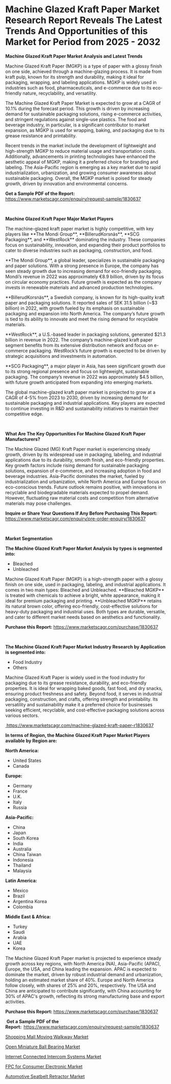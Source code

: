 <p><h1>Machine Glazed Kraft Paper Market Research Report Reveals The Latest Trends And Opportunities of this Market for Period from 2025 - 2032</h1></p><p><strong>Machine Glazed Kraft Paper Market Analysis and Latest Trends</strong></p>
<p><p>Machine Glazed Kraft Paper (MGKP) is a type of paper with a glossy finish on one side, achieved through a machine-glazing process. It is made from kraft pulp, known for its strength and durability, making it ideal for packaging, wrapping, and labeling applications. MGKP is widely used in industries such as food, pharmaceuticals, and e-commerce due to its eco-friendly nature, recyclability, and versatility.</p><p>The Machine Glazed Kraft Paper Market is expected to grow at a CAGR of 10.1% during the forecast period. This growth is driven by increasing demand for sustainable packaging solutions, rising e-commerce activities, and stringent regulations against single-use plastics. The food and beverage industry, in particular, is a significant contributor to market expansion, as MGKP is used for wrapping, baking, and packaging due to its grease resistance and printability.</p><p>Recent trends in the market include the development of lightweight and high-strength MGKP to reduce material usage and transportation costs. Additionally, advancements in printing technologies have enhanced the aesthetic appeal of MGKP, making it a preferred choice for branding and labeling. The Asia-Pacific region is emerging as a key market due to rapid industrialization, urbanization, and growing consumer awareness about sustainable packaging. Overall, the MGKP market is poised for steady growth, driven by innovation and environmental concerns.</p></p>
<p><strong>Get a Sample PDF of the Report:&nbsp;</strong> <a href="https://www.marketscagr.com/enquiry/request-sample/1830637?utm_campaign=1920&utm_medium=2&utm_source=Github&utm_content=ia&utm_term=28012025&utm_id=machine-glazed-kraft-paper">https://www.marketscagr.com/enquiry/request-sample/1830637</a></p>
<p>&nbsp;</p>
<p><strong>Machine Glazed Kraft Paper Major Market Players</strong></p>
<p><p>The machine-glazed kraft paper market is highly competitive, with key players like **The Mondi Group**, **BillerudKorsnäs**, **SCG Packaging**, and **WestRock** dominating the industry. These companies focus on sustainability, innovation, and expanding their product portfolios to cater to diverse industries such as packaging, construction, and food.</p><p>**The Mondi Group**, a global leader, specializes in sustainable packaging and paper solutions. With a strong presence in Europe, the company has seen steady growth due to increasing demand for eco-friendly packaging. Mondi’s revenue in 2022 was approximately €8.9 billion, driven by its focus on circular economy practices. Future growth is expected as the company invests in renewable materials and advanced production technologies.</p><p>**BillerudKorsnäs**, a Swedish company, is known for its high-quality kraft paper and packaging solutions. It reported sales of SEK 31.5 billion (~$3 billion) in 2022, with growth fueled by its emphasis on sustainable packaging and expansion into North America. The company’s future growth is tied to its ability to innovate and meet the rising demand for recyclable materials.</p><p>**WestRock**, a U.S.-based leader in packaging solutions, generated $21.3 billion in revenue in 2022. The company’s machine-glazed kraft paper segment benefits from its extensive distribution network and focus on e-commerce packaging. WestRock’s future growth is expected to be driven by strategic acquisitions and investments in automation.</p><p>**SCG Packaging**, a major player in Asia, has seen significant growth due to its strong regional presence and focus on lightweight, sustainable packaging. The company’s revenue in 2022 was approximately $4.5 billion, with future growth anticipated from expanding into emerging markets.</p><p>The global machine-glazed kraft paper market is projected to grow at a CAGR of 4-5% from 2023 to 2030, driven by increasing demand for sustainable packaging and industrial applications. Key players are expected to continue investing in R&D and sustainability initiatives to maintain their competitive edge.</p></p>
<p>&nbsp;</p>
<p><strong>What Are The Key Opportunities For Machine Glazed Kraft Paper Manufacturers?</strong></p>
<p><p>The Machine Glazed (MG) Kraft Paper market is experiencing steady growth, driven by its widespread use in packaging, labeling, and industrial applications due to its durability, smooth finish, and eco-friendly properties. Key growth factors include rising demand for sustainable packaging solutions, expansion of e-commerce, and increasing adoption in food and beverage industries. Asia-Pacific dominates the market, fueled by industrialization and urbanization, while North America and Europe focus on eco-conscious trends. Future outlook remains positive, with innovations in recyclable and biodegradable materials expected to propel demand. However, fluctuating raw material costs and competition from alternative materials may pose challenges.</p></p>
<p><strong>Inquire or Share Your Questions If Any Before Purchasing This Report:</strong> <a href="https://www.marketscagr.com/enquiry/pre-order-enquiry/1830637?utm_campaign=1920&utm_medium=2&utm_source=Github&utm_content=ia&utm_term=28012025&utm_id=machine-glazed-kraft-paper">https://www.marketscagr.com/enquiry/pre-order-enquiry/1830637</a></p>
<p>&nbsp;</p>
<p><strong>Market Segmentation</strong></p>
<p><strong>The Machine Glazed Kraft Paper Market Analysis by types is segmented into:</strong></p>
<p><ul><li>Bleached</li><li>Unbleached</li></ul></p>
<p><p>Machine Glazed Kraft Paper (MGKP) is a high-strength paper with a glossy finish on one side, used in packaging, labeling, and industrial applications. It comes in two main types: Bleached and Unbleached. **Bleached MGKP** is treated with chemicals to achieve a bright, white appearance, making it ideal for premium packaging and printing. **Unbleached MGKP** retains its natural brown color, offering eco-friendly, cost-effective solutions for heavy-duty packaging and industrial uses. Both types are durable, versatile, and cater to different market needs based on aesthetics and functionality.</p></p>
<p><strong>Purchase this Report:&nbsp;</strong><a href="https://www.marketscagr.com/purchase/1830637?utm_campaign=1920&utm_medium=2&utm_source=Github&utm_content=ia&utm_term=28012025&utm_id=machine-glazed-kraft-paper">https://www.marketscagr.com/purchase/1830637</a></p>
<p>&nbsp;</p>
<p><strong>The Machine Glazed Kraft Paper Market Industry Research by Application is segmented into:</strong></p>
<p><ul><li>Food Industry</li><li>Others</li></ul></p>
<p><p>Machine Glazed Kraft Paper is widely used in the food industry for packaging due to its grease resistance, durability, and eco-friendly properties. It is ideal for wrapping baked goods, fast food, and dry snacks, ensuring product freshness and safety. Beyond food, it serves in industrial packaging, construction, and crafts, offering strength and printability. Its versatility and sustainability make it a preferred choice for businesses seeking efficient, recyclable, and cost-effective packaging solutions across various sectors.</p></p>
<p><a href="https://www.marketscagr.com/machine-glazed-kraft-paper-r1830637?utm_campaign=1920&utm_medium=2&utm_source=Github&utm_content=ia&utm_term=28012025&utm_id=machine-glazed-kraft-paper">&nbsp;https://www.marketscagr.com/machine-glazed-kraft-paper-r1830637</a></p>
<p><strong>In terms of Region, the Machine Glazed Kraft Paper Market Players available by Region are:</strong></p>
<p>
    <p> <strong> North America: </strong>
        <ul>
            <li>United States</li>
            <li>Canada</li>
        </ul>
        </p> 
    <p> <strong> Europe: </strong>
        <ul>
            <li>Germany</li>
            <li>France</li>
            <li>U.K.</li>
            <li>Italy</li>
            <li>Russia</li>
        </ul>
        </p> 
    <p> <strong> Asia-Pacific: </strong>
        <ul>
            <li>China</li>
            <li>Japan</li>
            <li>South Korea</li>
            <li>India</li>
            <li>Australia</li>
            <li>China Taiwan</li>
            <li>Indonesia</li>
            <li>Thailand</li>
            <li>Malaysia</li>
        </ul>
        </p> 
    <p> <strong> Latin America: </strong>
        <ul>
            <li>Mexico</li>
            <li>Brazil</li>
            <li>Argentina Korea</li>
            <li>Colombia</li>
        </ul>
        </p> 
    <p> <strong> Middle East & Africa: </strong>
        <ul>
            <li>Turkey</li>
            <li>Saudi</li>
            <li>Arabia</li>
            <li>UAE</li>
            <li>Korea</li>
        </ul>
    </p>
    </p>
<p><p>The Machine Glazed Kraft Paper market is projected to experience steady growth across key regions, with North America (NA), Asia-Pacific (APAC), Europe, the USA, and China leading the expansion. APAC is expected to dominate the market, driven by robust industrial demand and urbanization, holding an estimated market share of 40%. Europe and North America follow closely, with shares of 25% and 20%, respectively. The USA and China are anticipated to contribute significantly, with China accounting for 30% of APAC's growth, reflecting its strong manufacturing base and export activities.</p></p>
<p><strong>Purchase this Report: </strong><a href="https://www.marketscagr.com/purchase/1830637?utm_campaign=1920&utm_medium=2&utm_source=Github&utm_content=ia&utm_term=28012025&utm_id=machine-glazed-kraft-paper">https://www.marketscagr.com/purchase/1830637</a></p>
<p>&nbsp;<strong>Get a Sample PDF of the Report:&nbsp;&nbsp;</strong><a href="https://www.marketscagr.com/enquiry/request-sample/1830637?utm_campaign=1920&utm_medium=2&utm_source=Github&utm_content=ia&utm_term=28012025&utm_id=machine-glazed-kraft-paper">https://www.marketscagr.com/enquiry/request-sample/1830637</a></p>
<p><strong></strong></p>
<p><p><a href="https://www.linkedin.com/pulse/influencing-factors-shopping-mall-moving-walkway-mzxvc?utm_campaign=1920&utm_medium=2&utm_source=Github&utm_content=ia&utm_term=28012025&utm_id=machine-glazed-kraft-paper">Shopping Mall Moving Walkway Market</a></p><p><a href="https://www.linkedin.com/pulse/exploring-growth-opportunities-open-miniature-ball-bearing-uudyc?utm_campaign=1920&utm_medium=2&utm_source=Github&utm_content=ia&utm_term=28012025&utm_id=machine-glazed-kraft-paper">Open Miniature Ball Bearing Market</a></p><p><a href="https://www.linkedin.com/pulse/future-growth-internet-connected-intercom-systems-market-10-xhfpf?utm_campaign=1920&utm_medium=2&utm_source=Github&utm_content=ia&utm_term=28012025&utm_id=machine-glazed-kraft-paper">Internet Connected Intercom Systems Market</a></p><p><a href="https://www.linkedin.com/pulse/comprehensive-analysis-fpc-consumer-electronic-market-20252032-ezjuc?utm_campaign=1920&utm_medium=2&utm_source=Github&utm_content=ia&utm_term=28012025&utm_id=machine-glazed-kraft-paper">FPC for Consumer Electronic Market</a></p><p><a href="https://www.linkedin.com/pulse/anticipated-growth-automotive-seatbelt-retractor-market-s7bcf?utm_campaign=1920&utm_medium=2&utm_source=Github&utm_content=ia&utm_term=28012025&utm_id=machine-glazed-kraft-paper">Automotive Seatbelt Retractor Market</a></p></p>